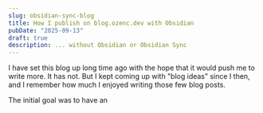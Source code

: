 ```yaml
---
slug: obsidian-sync-blog
title: How I publish on blog.ozenc.dev with Obsidian
pubDate: "2025-09-13"
draft: true
description: ... without Obsidian or Obsidian Sync
---
```


I have set this blog up long time ago with the hope that it would push me to write more. It has not. But I kept coming up with "blog ideas" since I then, and I remember how much I enjoyed writing those few blog posts.

The initial goal was to have an
